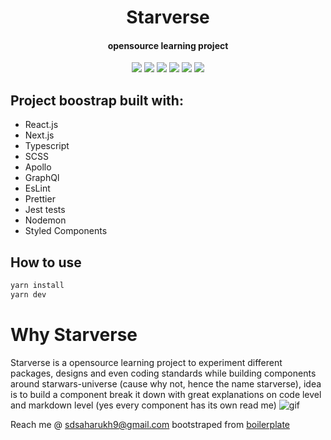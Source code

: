 <h1 align="center">Starverse 
</h1>
<h4 align="center">opensource learning project</h1>

<p align="center">
  <a href="https://www.typescriptlang.org/" target="_blank"><img src="https://img.shields.io/badge/Typescript-v3.7.2-blue.svg?logo=TypeScript"></a>
  <a href="https://nextjs.org/" target="_blank"><img src="https://img.shields.io/badge/Next.js-v9.1.1-blueviolet.svg"></a>
  <a href="https://reactjs.org/" target="_blank"><img src="https://img.shields.io/badge/React-v16.10.2-%238DD6F9.svg?logo=React"></a>
  <a href="https://graphql.org/" target="_blank"><img src="https://img.shields.io/badge/GraphQL-v14.5.8-ff69b4.svg?logo=GraphQL"></a>
  <a href="https://github.com/prettier/prettier" target="_blank"><img src="https://img.shields.io/badge/styled_with-prettier-ff69b4.svg"></a>
  <a href="https://github.com/codica2" target="_blank"><img src="https://img.shields.io/badge/licence-MIT-green.svg" /></a>
</p>

## Project boostrap built with:

- React.js
- Next.js
- Typescript
- SCSS
- Apollo
- GraphQl
- EsLint
- Prettier
- Jest tests
- Nodemon
- Styled Components

## How to use

```javascript
yarn install
yarn dev
```

# Why Starverse

Starverse is a opensource learning project to experiment different packages, designs and even coding standards while building components around starwars-universe (cause why not, hence the name starverse), idea is to build a component break it down with great explanations on code level and markdown level (yes every component has its own read me)
![gif](https://media.giphy.com/media/9E7kUhnT9eDok/giphy.gif)

Reach me @ sdsaharukh9@gmail.com
bootstraped from [boilerplate](https://github.com/Sebastp/Next-react-graphql-apollo_Boostrap)
